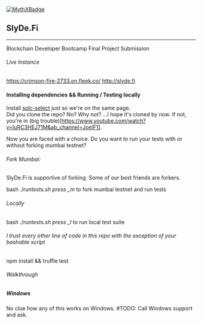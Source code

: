 [![MythXBadge](https://badgen.net/https/api.mythx.io/v1/projects/7c48238a-f03f-4c43-88ba-fe0e8cef6655/badge/data?cache=300&icon=https://raw.githubusercontent.com/ConsenSys/mythx-github-badge/main/logo_white.svg)](https://docs.mythx.io/dashboard/github-badges)

## SlyDe.Fi

---

<p>Blockchain Developer Bootcamp Final Project Submission</p>

<p></p>

###### Live Instance

https://crimson-fire-2733.on.fleek.co/
http://slyde.fi

#### Installing dependencies && Running / Testing locally

Install [solc-select](https://github.com/crytic/solc-select) just so we're on the same page. <br>
Did you clone the repo? No? Why not? ...I hope it's cloned by now. If not, you're in (big trouble)[https://www.youtube.com/watch?v=IuRC3HEJ71M&ab_channel=JoelF1]. <br/>

Now you are faced with a choice. Do you want to run your tests with or without forking mumbai testnet?

###### Fork Mumbai:

SlyDe.Fi is supportive of forking. Some of our best friends are forkers. <br>

bash ./run*tests.sh
press \_m* to fork mumbai testnet and run tests

###### Locally

bash ./run*tests.sh
press \_l* to run local test suite

###### I trust every other line of code in this repo with the exception of your bashable script

npm install && truffle test

###### Walkthrough

##### Windows

No clue how any of this works on Windows.
#TODO: Call Windows support and ask.

